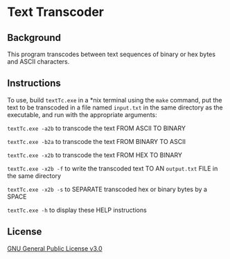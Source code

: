 # Text Transcoder
## Background
This program transcodes between text sequences of binary or hex bytes and ASCII characters.

## Instructions
To use, build `textTc.exe` in a *nix terminal using the `make` command, put the text to be transcoded in a file named `input.txt` in the same directory as the executable, and run with the appropriate arguments:

`textTc.exe -a2b` to transcode the text FROM ASCII TO BINARY

`textTc.exe -b2a` to transcode the text FROM BINARY TO ASCII

`textTc.exe -x2b` to transcode the text FROM HEX TO BINARY

`textTc.exe -x2b -f` to write the transcoded text TO AN `output.txt` FILE in the same directory

`textTc.exe -x2b -s` to SEPARATE transcoded hex or binary bytes by a SPACE

`textTc.exe -h` to display these HELP instructions

## License

[GNU General Public License v3.0](https://www.gnu.org/licenses/gpl-3.0.html)

